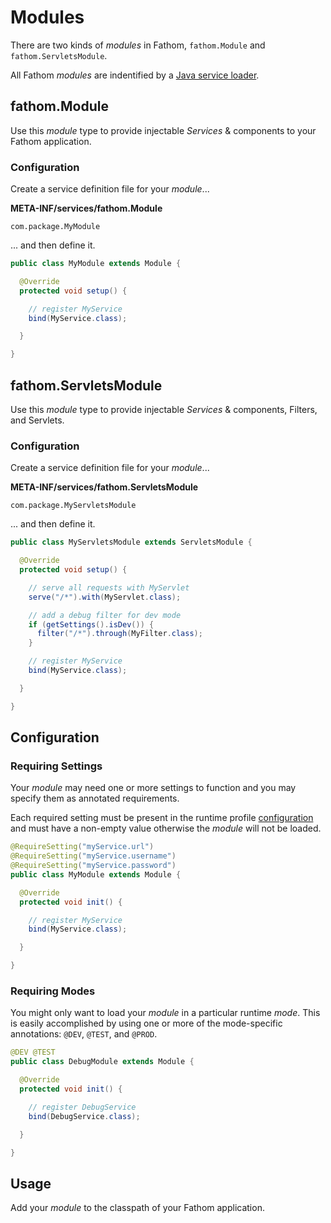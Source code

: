 # Modules

There are two kinds of *modules* in Fathom, `fathom.Module` and `fathom.ServletsModule`.

All Fathom *modules* are indentified by a [Java service loader].

## fathom.Module

Use this *module* type to provide injectable *Services* & components to your Fathom application.

### Configuration

Create a service definition file for your *module*...

**META-INF/services/fathom.Module**
```
com.package.MyModule
```

... and then define it.

```java
public class MyModule extends Module {

  @Override
  protected void setup() {

    // register MyService
    bind(MyService.class);

  }

}
```

## fathom.ServletsModule

Use this *module* type to provide injectable *Services* & components, Filters, and Servlets.

### Configuration

Create a service definition file for your *module*...

**META-INF/services/fathom.ServletsModule**
```
com.package.MyServletsModule
```

... and then define it.

```java
public class MyServletsModule extends ServletsModule {

  @Override
  protected void setup() {

    // serve all requests with MyServlet
    serve("/*").with(MyServlet.class);

    // add a debug filter for dev mode
    if (getSettings().isDev()) {
      filter("/*").through(MyFilter.class);
    }

    // register MyService
    bind(MyService.class);

  }

}
```

## Configuration

### Requiring Settings

Your *module* may need one or more settings to function and you may specify them as annotated requirements.

Each required setting must be present in the runtime profile [configuration](configuration.md) and must have a non-empty value otherwise the *module* will not be loaded.

```java
@RequireSetting("myService.url")
@RequireSetting("myService.username")
@RequireSetting("myService.password")
public class MyModule extends Module {

  @Override
  protected void init() {

    // register MyService
    bind(MyService.class);

  }

}
```

### Requiring Modes

You might only want to load your *module* in a particular runtime *mode*. This is easily accomplished by using one or more of the mode-specific annotations: `@DEV`, `@TEST`, and `@PROD`.

```java
@DEV @TEST
public class DebugModule extends Module {

  @Override
  protected void init() {

    // register DebugService
    bind(DebugService.class);

  }

}
```

## Usage

Add your *module* to the classpath of your Fathom application.

[Java service loader]: http://docs.oracle.com/javase/7/docs/api/java/util/ServiceLoader.html
